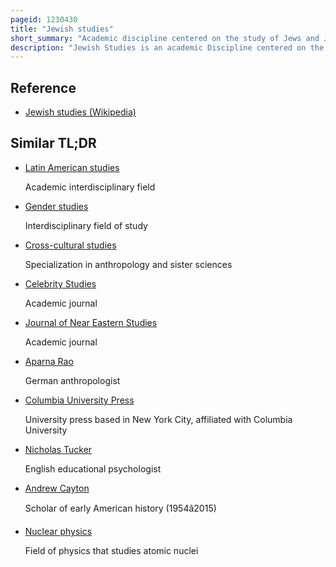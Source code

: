 ```yaml
---
pageid: 1230430
title: "Jewish studies"
short_summary: "Academic discipline centered on the study of Jews and Judaism"
description: "Jewish Studies is an academic Discipline centered on the Study of Jews and Judaism. Jewish Studies is interdisciplinary and combines Aspects of History middle eastern Studies asian Studies oriental Studies religious Studies archeology sociology Languages political Science Area Studies Women Studies and ethnic Studies. As a separate Field jewish Studies is present mainly in Colleges and Universities in north America."
---
```


## Reference

- [Jewish studies (Wikipedia)](https://en.wikipedia.org/?curid=1230430)

## Similar TL;DR

- [Latin American studies](/tldr/en/latin-american-studies)

  Academic interdisciplinary field

- [Gender studies](/tldr/en/gender-studies)

  Interdisciplinary field of study

- [Cross-cultural studies](/tldr/en/cross-cultural-studies)

  Specialization in anthropology and sister sciences

- [Celebrity Studies](/tldr/en/celebrity-studies)

  Academic journal

- [Journal of Near Eastern Studies](/tldr/en/journal-of-near-eastern-studies)

  Academic journal

- [Aparna Rao](/tldr/en/aparna-rao)

  German anthropologist

- [Columbia University Press](/tldr/en/columbia-university-press)

  University press based in New York City, affiliated with Columbia University

- [Nicholas Tucker](/tldr/en/nicholas-tucker)

  English educational psychologist

- [Andrew Cayton](/tldr/en/andrew-cayton)

  Scholar of early American history (1954â2015)

- [Nuclear physics](/tldr/en/nuclear-physics)

  Field of physics that studies atomic nuclei

